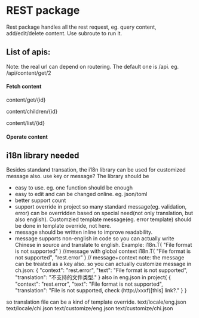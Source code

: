 REST package
==============
Rest package handles all the rest request, eg. query content, add/edit/delete content. Use subroute to run it.


List of apis:
--------------------
Note: the real url can depend on routering. The default one is /api. eg. /api/content/get/2
#### Fetch content
content/get/{id}

content/children/{id}

content/list/{id}

#### Operate content



i18n library needed
---------
Besides standand transation, the i18n library can be used for customized message also. use key or message?
The library should be
- easy to use. eg. one function should be enough
- easy to edit and can be changed online. eg. json/toml
- better support count
- support override in project so many standard message(eg. validation, error) can be overridden based on special need(not only translation, but also english). Customzied template message(eg. error template) should be done in template override, not here.
- message should be written inline to improve readability.
- message supports non-english in code so you can actually write Chinese in source and translate to english.
Example:
 i18n.T( "File format is not supported" ) //message with global context
 i18n.T( "File format is not supported", "rest.error" ) // message+context
 note: the message can be treated as a key also. so you can actually customize message
 in ch.json:
{
 "context": "rest.error",
 "text": "File format is not supported",
 "translation": "不支持的文件类型."
}
also in eng.json in project{
    {
     "context": "rest.error",
     "text": "File format is not supported",
     "translation": "File is not supported, check (http://xxxf)[this] link?."
    }
}

so translation file can be a kind of template override.
text/locale/eng.json
text/locale/chi.json
text/customize/eng.json
text/customize/chi.json

